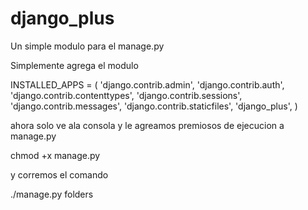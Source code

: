 django_plus
===========

Un simple modulo para el manage.py

Simplemente agrega el modulo 


INSTALLED_APPS = (
    'django.contrib.admin',
    'django.contrib.auth',
    'django.contrib.contenttypes',
    'django.contrib.sessions',
    'django.contrib.messages',
    'django.contrib.staticfiles',
    'django_plus',
)


ahora solo ve ala consola y 
le agreamos premiosos de ejecucion
a manage.py

chmod +x manage.py


y corremos el comando


./manage.py folders
